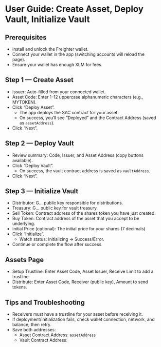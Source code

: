 # User Guide: Create Asset, Deploy Vault, Initialize Vault

## Prerequisites

- Install and unlock the Freighter wallet.
- Connect your wallet in the app (switching accounts will reload the page).
- Ensure your wallet has enough XLM for fees.

## Step 1 — Create Asset

- Issuer: Auto-filled from your connected wallet.
- Asset Code: Enter 1–12 uppercase alphanumeric characters (e.g., MYTOKEN).
- Click “Deploy Asset”.
  - The app deploys the SAC contract for your asset.
  - On success, you’ll see “Deployed” and the Contract Address (saved as `assetAddress`).
- Click “Next”.

## Step 2 — Deploy Vault

- Review summary: Code, Issuer, and Asset Address (copy buttons available).
- Click “Deploy Vault”.
  - On success, the vault contract address is saved as `vaultAddress`.
- Click “Next”.

## Step 3 — Initialize Vault

- Distributor: G… public key responsible for distributions.
- Treasury: G… public key for vault treasury.
- Sell Token: Contract address of the shares token you have just created.
- Buy Token: Contract address of the asset that you accept to be underlying.
- Initial Price (optional): The initial price for your shares (7 decimals)
- Click “Initialize”.
  - Watch status: Initializing → Success/Error.
- Continue or complete the flow after success.

## Assets Page

- Setup Trustline: Enter Asset Code, Asset Issuer, Receive Limit to add a trustline.
- Distribute: Enter Asset Code, Receiver (public key), Amount to send tokens.

## Tips and Troubleshooting

- Receivers must have a trustline for your asset before receiving it.
- If deployment/initialization fails, check wallet connection, network, and balance; then retry.
- Save both addresses:
  - Asset Contract Address: `assetAddress`
  - Vault Contract Address:
